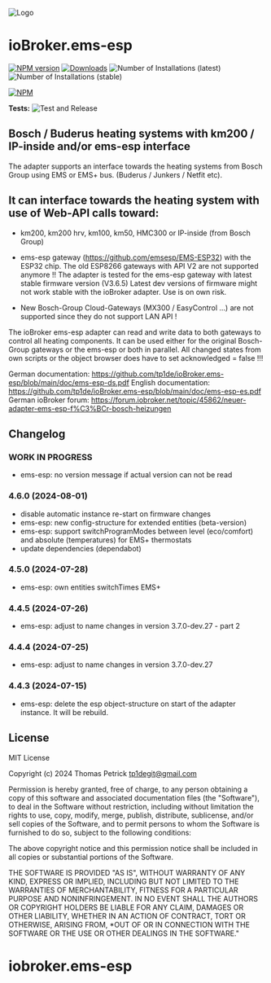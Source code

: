 ![Logo](admin/ems-esp.png)
# ioBroker.ems-esp

[![NPM version](https://img.shields.io/npm/v/iobroker.ems-esp.svg)](https://www.npmjs.com/package/iobroker.ems-esp)
[![Downloads](https://img.shields.io/npm/dm/iobroker.ems-esp.svg)](https://www.npmjs.com/package/iobroker.ems-esp)
![Number of Installations (latest)](https://iobroker.live/badges/ems-esp-installed.svg)
![Number of Installations (stable)](https://iobroker.live/badges/ems-esp-stable.svg)


[![NPM](https://nodei.co/npm/iobroker.ems-esp.png?downloads=true)](https://nodei.co/npm/iobroker.ems-esp/)

**Tests:** ![Test and Release](https://github.com/tp1de/ioBroker.ems-esp/workflows/Test%20and%20Release/badge.svg)

## Bosch / Buderus heating systems with km200 / IP-inside and/or ems-esp interface 

The adapter supports an interface towards the heating systems from Bosch Group using EMS or EMS+ bus. 
(Buderus / Junkers / Netfit etc). 

## It can interface towards the heating system with use of Web-API calls toward:

* km200, km200 hrv, km100, km50, HMC300 or IP-inside (from Bosch Group) 

* ems-esp gateway (https://github.com/emsesp/EMS-ESP32) with the ESP32 chip. 
  The old ESP8266 gateways with API V2 are not supported anymore !!
  The adapter is tested for the ems-esp gateway with latest stable firmware version (V3.6.5)
  Latest dev versions of firmware might not work stable with the ioBroker adapter. Use is on own risk.

* New Bosch-Group Cloud-Gateways (MX300 / EasyControl ...) are not supported since they do not support LAN API !

The ioBroker ems-esp adapter can read and write data to both gateways to control all heating components. 
It can be used either for the original Bosch-Group gateways or the ems-esp or both in parallel.
All changed states from own scripts or the object browser does have to set acknowledged = false !!!


German  documentation: https://github.com/tp1de/ioBroker.ems-esp/blob/main/doc/ems-esp-ds.pdf
English documentation: https://github.com/tp1de/ioBroker.ems-esp/blob/main/doc/ems-esp-es.pdf
German ioBroker forum: https://forum.iobroker.net/topic/45862/neuer-adapter-ems-esp-f%C3%BCr-bosch-heizungen


## Changelog
<!--
	Placeholder for the next version (at the beginning of the line):
	### **WORK IN PROGRESS**
-->
### **WORK IN PROGRESS**
* ems-esp: no version message if actual version can not be read

### 4.6.0 (2024-08-01)
* disable automatic instance re-start on firmware changes
* ems-esp: new config-structure for extended entities (beta-version)
* ems-esp: support switchProgramModes between level (eco/comfort) and absolute (temperatures) for EMS+ thermostats 
* update dependencies (dependabot)

### 4.5.0 (2024-07-28)
* ems-esp: own entities switchTimes EMS+

### 4.4.5 (2024-07-26)
* ems-esp: adjust to name changes in version 3.7.0-dev.27 - part 2

### 4.4.4 (2024-07-25)
* ems-esp: adjust to name changes in version 3.7.0-dev.27

### 4.4.3 (2024-07-15)
* ems-esp: delete the esp object-structure on start of the adapter instance. It will be rebuild.

## License
MIT License

Copyright (c) 2024 Thomas Petrick <tp1degit@gmail.com>

Permission is hereby granted, free of charge, to any person obtaining a copy
of this software and associated documentation files (the "Software"), to deal
in the Software without restriction, including without limitation the rights
to use, copy, modify, merge, publish, distribute, sublicense, and/or sell
copies of the Software, and to permit persons to whom the Software is
furnished to do so, subject to the following conditions:

The above copyright notice and this permission notice shall be included in all
copies or substantial portions of the Software.

THE SOFTWARE IS PROVIDED "AS IS", WITHOUT WARRANTY OF ANY KIND, EXPRESS OR
IMPLIED, INCLUDING BUT NOT LIMITED TO THE WARRANTIES OF MERCHANTABILITY,
FITNESS FOR A PARTICULAR PURPOSE AND NONINFRINGEMENT. IN NO EVENT SHALL THE
AUTHORS OR COPYRIGHT HOLDERS BE LIABLE FOR ANY CLAIM, DAMAGES OR OTHER
LIABILITY, WHETHER IN AN ACTION OF CONTRACT, TORT OR OTHERWISE, ARISING FROM,
*OUT OF OR IN CONNECTION WITH THE SOFTWARE OR THE USE OR OTHER DEALINGS IN THE
SOFTWARE."
# iobroker.ems-esp
